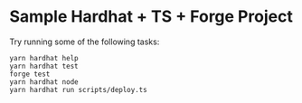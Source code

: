 # Sample Hardhat + TS + Forge Project

Try running some of the following tasks:

```shell
yarn hardhat help
yarn hardhat test
forge test
yarn hardhat node
yarn hardhat run scripts/deploy.ts
```
